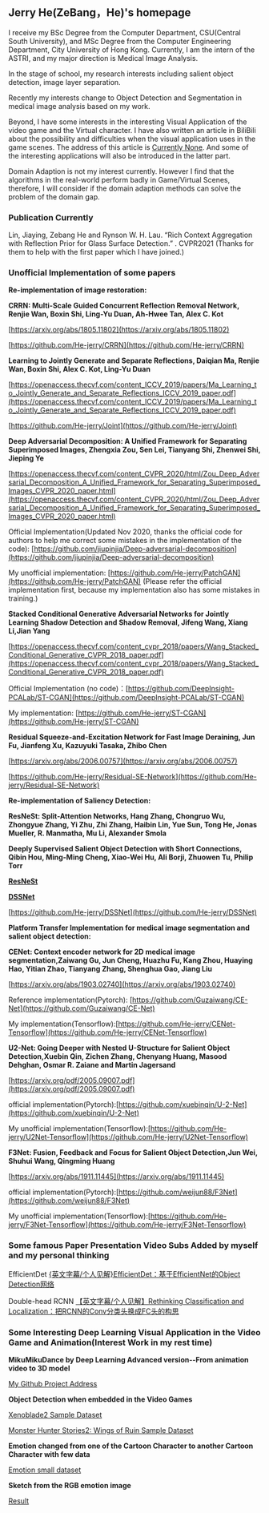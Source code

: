 ## Jerry He(ZeBang，He)'s homepage

I receive my BSc Degree from the Computer Department, CSU(Central South University), and MSc Degree from the Computer Engineering Department, City University of Hong Kong. Currently, I am the intern of the ASTRI, and my major direction is Medical Image Analysis.


In the stage of school, my research interests including salient object detection, image layer separation. 

Recently my interests change to Object Detection and Segmentation in medical image analysis based on my work.

Beyond, I have some interests in the interesting Visual Application of the video game and the Virtual character. I have also written an article in BiliBili about the possibility and difficulties when the visual application uses in the game scenes. The address of this article is [Currently None](). And some of the interesting applications will also be introduced in the latter part.

Domain Adaption is not my interest currently. However I find that the algorithms in the real-world perform badly in Game/Virtual Scenes, therefore, I will consider if the domain adaption methods can solve the problem of the domain gap.

### Publication Currently

Lin, Jiaying, Zebang He and Rynson W. H. Lau. “Rich Context Aggregation with Reflection Prior for Glass Surface Detection.” . CVPR2021
(Thanks for them to help with the first paper which I have joined.)

### Unofficial Implementation of some papers

**Re-implementation of image restoration:**

**CRRN: Multi-Scale Guided Concurrent Reflection Removal Network, Renjie Wan, Boxin Shi, Ling-Yu Duan, Ah-Hwee Tan, Alex C. Kot**

[https://arxiv.org/abs/1805.11802](https://arxiv.org/abs/1805.11802)

[https://github.com/He-jerry/CRRN](https://github.com/He-jerry/CRRN)

**Learning to Jointly Generate and Separate Reflections, Daiqian Ma, Renjie Wan, Boxin Shi, Alex C. Kot, Ling-Yu Duan**

[https://openaccess.thecvf.com/content_ICCV_2019/papers/Ma_Learning_to_Jointly_Generate_and_Separate_Reflections_ICCV_2019_paper.pdf](https://openaccess.thecvf.com/content_ICCV_2019/papers/Ma_Learning_to_Jointly_Generate_and_Separate_Reflections_ICCV_2019_paper.pdf)

[https://github.com/He-jerry/Joint](https://github.com/He-jerry/Joint)

**Deep Adversarial Decomposition: A Unified Framework for Separating Superimposed Images, Zhengxia Zou, Sen Lei, Tianyang Shi, Zhenwei Shi, Jieping Ye**

[https://openaccess.thecvf.com/content_CVPR_2020/html/Zou_Deep_Adversarial_Decomposition_A_Unified_Framework_for_Separating_Superimposed_Images_CVPR_2020_paper.html](https://openaccess.thecvf.com/content_CVPR_2020/html/Zou_Deep_Adversarial_Decomposition_A_Unified_Framework_for_Separating_Superimposed_Images_CVPR_2020_paper.html)

Official Implementation(Updated Nov 2020, thanks the official code for authors to help me correct some mistakes in the implementation of the code): [https://github.com/jiupinjia/Deep-adversarial-decomposition](https://github.com/jiupinjia/Deep-adversarial-decomposition)

My unofficial implementation: [https://github.com/He-jerry/PatchGAN](https://github.com/He-jerry/PatchGAN)   (Please refer the official implementation first, because my implementation also has some mistakes in training.)

**Stacked Conditional Generative Adversarial Networks for Jointly Learning Shadow Detection and Shadow Removal, Jifeng Wang, Xiang Li,Jian Yang**

[https://openaccess.thecvf.com/content_cvpr_2018/papers/Wang_Stacked_Conditional_Generative_CVPR_2018_paper.pdf](https://openaccess.thecvf.com/content_cvpr_2018/papers/Wang_Stacked_Conditional_Generative_CVPR_2018_paper.pdf)

Official Implementation (no code)：[https://github.com/DeepInsight-PCALab/ST-CGAN](https://github.com/DeepInsight-PCALab/ST-CGAN)

My implementation: [https://github.com/He-jerry/ST-CGAN](https://github.com/He-jerry/ST-CGAN)

**Residual Squeeze-and-Excitation Network for Fast Image Deraining, Jun Fu, Jianfeng Xu, Kazuyuki Tasaka, Zhibo Chen**

[https://arxiv.org/abs/2006.00757](https://arxiv.org/abs/2006.00757)

[https://github.com/He-jerry/Residual-SE-Network](https://github.com/He-jerry/Residual-SE-Network)





**Re-implementation of Saliency Detection:**

**ResNeSt: Split-Attention Networks, Hang Zhang, Chongruo Wu, Zhongyue Zhang, Yi Zhu, Zhi Zhang, Haibin Lin, Yue Sun, Tong He, Jonas Mueller, R. Manmatha, Mu Li, Alexander Smola**

**Deeply Supervised Salient Object Detection with Short Connections, Qibin Hou, Ming-Ming Cheng, Xiao-Wei Hu, Ali Borji, Zhuowen Tu, Philip Torr**

[**ResNeSt**](https://arxiv.org/abs/1611.04849)

[**DSSNet**](https://openaccess.thecvf.com/content_cvpr_2017/papers/Hou_Deeply_Supervised_Salient_CVPR_2017_paper.pdf)

[https://github.com/He-jerry/DSSNet](https://github.com/He-jerry/DSSNet)



**Platform Transfer Implementation for medical image segmentation and salient object detection:**

**CENet: Context encoder network for 2D medical image segmentation,Zaiwang Gu, Jun Cheng, Huazhu Fu, Kang Zhou, Huaying Hao, Yitian Zhao, Tianyang Zhang, Shenghua Gao, Jiang Liu**

[https://arxiv.org/abs/1903.02740](https://arxiv.org/abs/1903.02740)

Reference implementation(Pytorch): [https://github.com/Guzaiwang/CE-Net](https://github.com/Guzaiwang/CE-Net)

My implementation(Tensorflow):[https://github.com/He-jerry/CENet-Tensorflow](https://github.com/He-jerry/CENet-Tensorflow)

**U2-Net: Going Deeper with Nested U-Structure for Salient Object Detection,Xuebin Qin, Zichen Zhang, Chenyang Huang, Masood Dehghan, Osmar R. Zaiane and Martin Jagersand**

[https://arxiv.org/pdf/2005.09007.pdf](https://arxiv.org/pdf/2005.09007.pdf)

official implementation(Pytorch):[https://github.com/xuebinqin/U-2-Net](https://github.com/xuebinqin/U-2-Net)

My unofficial implementation(Tensorflow):[https://github.com/He-jerry/U2Net-Tensorflow](https://github.com/He-jerry/U2Net-Tensorflow)

**F3Net: Fusion, Feedback and Focus for Salient Object Detection,Jun Wei, Shuhui Wang, Qingming Huang**

[https://arxiv.org/abs/1911.11445](https://arxiv.org/abs/1911.11445)

official implementation(Pytorch):[https://github.com/weijun88/F3Net](https://github.com/weijun88/F3Net)

My unofficial implementation(Tensorflow):[https://github.com/He-jerry/F3Net-Tensorflow](https://github.com/He-jerry/F3Net-Tensorflow)


### Some famous Paper Presentation Video Subs Added by myself and my personal thinking


EfficientDet      [{英文字幕/个人见解}EfficientDet：基于EfficientNet的Object Detection网络](https://www.bilibili.com/video/BV1zb4y167xB)

Double-head RCNN  [【英文字幕/个人见解】Rethinking Classification and Localization：把RCNN的Conv分类头换成FC头的构思](https://www.bilibili.com/video/BV1TL411p7Dr)




### Some Interesting Deep Learning Visual Application in the Video Game and Animation(Interest Work in my rest time)


**MikuMikuDance by Deep Learning Advanced version--From animation video to 3D model**

[My Github Project Address](https://github.com/He-jerry/MikuMikuDance_Start-from-animation-video)



**Object Detection when embedded in the Video Games**

[Xenoblade2 Sample Dataset]()

[Monster Hunter Stories2: Wings of Ruin Sample Dataset]()


**Emotion changed from one of the Cartoon Character to another Cartoon Character with few data**

[Emotion small dataset]()


**Sketch from the RGB emotion image**

[Result]()
